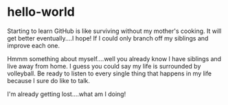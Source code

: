 # hello-world
Starting to learn GitHub is like surviving without my mother's cooking. It will get better eventually....I hope! If I could only branch off my siblings and improve each one. 

Hmmm something about myself....well you already know I have siblings and live away from home. I guess you could say my life is surrounded by volleyball. Be ready to listen to every single thing that happens in my life because I sure do like to talk.

I'm already getting lost....what am I doing!
